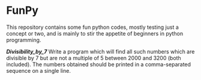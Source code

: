 # FunPy
This repository contains some fun python codes, mostly testing just a concept or two, and is mainly to stir the appetite of beginners in python programming.

***Divisibility_by_7***
Write a program which will find all such numbers which are divisible by 7 but are not a multiple of 5 between 2000 and 3200 (both included). The numbers obtained should be printed in a comma-separated sequence on a single line.
